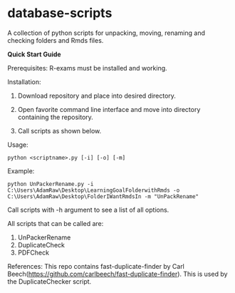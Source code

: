# database-scripts
A collection of python scripts for unpacking, moving, renaming and checking folders and Rmds files.


<b> Quick Start Guide </b>

Prerequisites:
R-exams must be installed and working.

Installation:

1. Download repository and place into desired directory.

2. Open favorite command line interface and move into directory containing the repository.

3. Call scripts as shown below.

Usage:

```
python <scriptname>.py [-i] [-o] [-m]
```

Example:
```
python UnPackerRename.py -i C:\Users\AdamRaw\Desktop\LearningGoalFolderwithRmds -o C:\Users\AdamRaw\Desktop\FolderIWantRmdsIn -m "UnPackRename"
```

Call scripts with -h argument to see a list of all options.

All scripts that can be called are:
1. UnPackerRename
2. DuplicateCheck
3. PDFCheck

References:
This repo contains fast-duplicate-finder by Carl Beech(https://github.com/carlbeech/fast-duplicate-finder). This is used by the DuplicateChecker script. 

